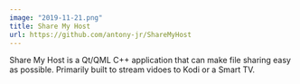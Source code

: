 ```yaml
---
image: "2019-11-21.png"
title: Share My Host
url: https://github.com/antony-jr/ShareMyHost
---
```


Share My Host is a Qt/QML C++ application that can make file sharing easy as possible. 
Primarily built to stream vidoes to Kodi or a Smart TV.
